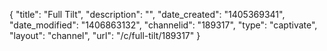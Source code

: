 {
    "title": "Full Tilt",
    "description": "",
    "date_created": "1405369341",
    "date_modified": "1406863132",
    "channelid": "189317",
    "type": "captivate",
    "layout": "channel",
    "url": "\/c\/full-tilt\/189317"
}